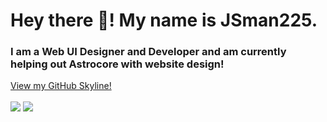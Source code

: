 

<!--
**JSman225/JSman225** is a ✨ _special_ ✨ repository because its `README.md` (this file) appears on your GitHub profile.

Here are some ideas to get you started:

- 🔭 I’m currently working on ...
- 🌱 I’m currently learning ...
- 👯 I’m looking to collaborate on ...
- 🤔 I’m looking for help with ...
- 💬 Ask me about ...
- 📫 How to reach me: ...
- 😄 Pronouns: ...
- ⚡ Fun fact: ...
-->
<h1>Hey there 👋! My name is JSman225.</h1>
<h3>I am a Web UI Designer and Developer and am currently helping out Astrocore with website design!</h3>
<a href="https://skyline.github.com/JSman225/2022">View my GitHub Skyline!</a>
<br>
<br>
<img src="https://github-readme-stats.vercel.app/api?username=JSman225&theme=dark&show_icons=true&count_private=true"/>

<img src="https://github-readme-stats.vercel.app/api/top-langs/?username=JSman225&theme=dark"/>
